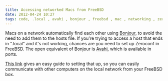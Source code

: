 ```yaml
---
title: Accessing networked Macs from FreeBSD
date: 2012-04-24 10:27
tags: code, .local , avahi , bonjour , freebsd , mac , networking , zeroconf
---
```


Macs on a network automatically find each other using [Bonjour][1], to avoid the
need to add them to the hosts file.  If you're trying to access a host that ends
in ".local" and it's not working, chances are you need to set up Zeroconf in
FreeBSD.  The open equivalent of Bonjour is [Avahi][2], which is available in
ports.

[This link][3] gives an easy guide to setting that up, so you can easily
communicate with other computers on the local network from your FreeBSD box.</p> 

[1]: http://en.wikipedia.org/wiki/Bonjour_(software)
[2]: http://en.wikipedia.org/wiki/Avahi_(software)
[3]: http://www.endeavoursofanengineer.com/blog/2010/05/08/installing-avahi-on-freebsd-2/
